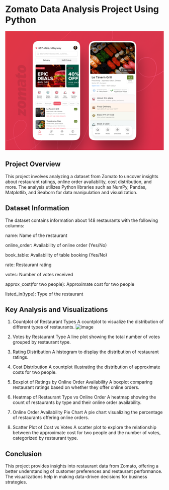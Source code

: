 # Zomato Data Analysis Project Using Python

![](https://github.com/dainik-ui/Zomato_python/blob/main/zomato-app.png)

## Project Overview

This project involves analyzing a dataset from Zomato to uncover insights about restaurant ratings, online order availability, cost distribution, and more. The analysis utilizes Python libraries such as NumPy, Pandas, Matplotlib, and Seaborn for data manipulation and visualization.
## Dataset Information
The dataset contains information about 148 restaurants with the following columns:

name: Name of the restaurant

online_order: Availability of online order (Yes/No)

book_table: Availability of table booking (Yes/No)

rate: Restaurant rating

votes: Number of votes received

approx_cost(for two people): Approximate cost for two people

listed_in(type): Type of the restaurant

## Key Analysis and Visualizations

1. Countplot of Restaurant Types
A countplot to visualize the distribution of different types of restaurants.
![image](https://github.com/user-attachments/assets/77a0ec62-2368-4974-8069-bdb8788644b8)

3. Votes by Restaurant Type
A line plot showing the total number of votes grouped by restaurant type.
4. Rating Distribution
A histogram to display the distribution of restaurant ratings.
5. Cost Distribution
A countplot illustrating the distribution of approximate costs for two people.
6. Boxplot of Ratings by Online Order Availability
A boxplot comparing restaurant ratings based on whether they offer online orders.
7. Heatmap of Restaurant Type vs Online Order
A heatmap showing the count of restaurants by type and their online order availability.
8. Online Order Availability Pie Chart
A pie chart visualizing the percentage of restaurants offering online orders.
9. Scatter Plot of Cost vs Votes
A scatter plot to explore the relationship between the approximate cost for two people and the number of votes, categorized by restaurant type.

## Conclusion
This project provides insights into restaurant data from Zomato, offering a better understanding of customer preferences and restaurant performance. The visualizations help in making data-driven decisions for business strategies.
